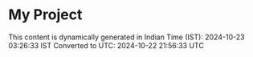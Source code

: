 # My Project

This content is dynamically generated in Indian Time (IST): 2024-10-23 03:26:33 IST
Converted to UTC: 2024-10-22 21:56:33 UTC

